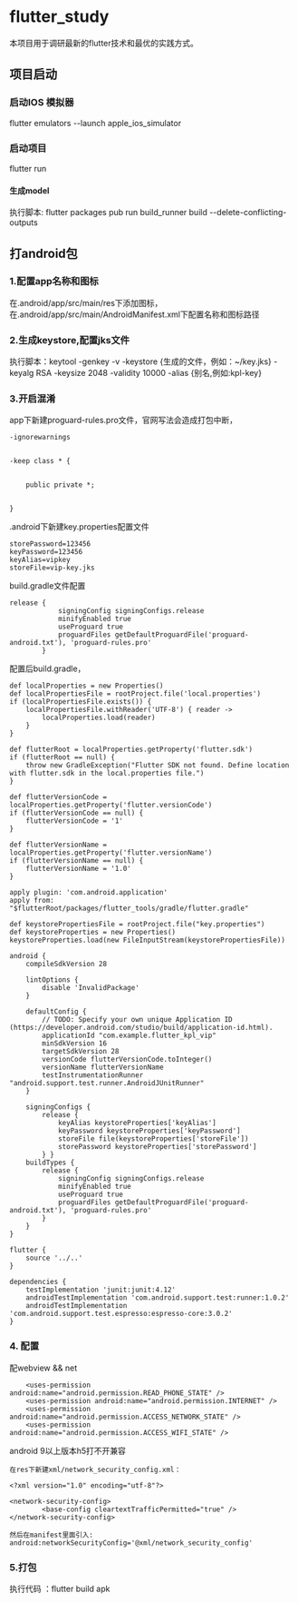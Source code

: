 # flutter_study
本项目用于调研最新的flutter技术和最优的实践方式。

## 项目启动
### 启动IOS 模拟器
flutter emulators --launch apple_ios_simulator

### 启动项目
flutter run

#### 生成model
  执行脚本: flutter packages pub run build_runner build --delete-conflicting-outputs

## 打android包
### 1.配置app名称和图标
在.android/app/src/main/res下添加图标，在.android/app/src/main/AndroidManifest.xml下配置名称和图标路径

### 2.生成keystore,配置jks文件
执行脚本：keytool -genkey -v -keystore {生成的文件，例如：~/key.jks} -keyalg RSA -keysize 2048 -validity 10000 -alias {别名,例如:kpl-key}
### 3.开启混淆
app下新建proguard-rules.pro文件，官网写法会造成打包中断，
```
-ignorewarnings


-keep class * {


    public private *;


}
```
.android下新建key.properties配置文件
```
storePassword=123456
keyPassword=123456
keyAlias=vipkey
storeFile=vip-key.jks
```
build.gradle文件配置
```
release {
            signingConfig signingConfigs.release
            minifyEnabled true
            useProguard true
            proguardFiles getDefaultProguardFile('proguard-android.txt'), 'proguard-rules.pro'
        }
```
配置后build.gradle，
```
def localProperties = new Properties()
def localPropertiesFile = rootProject.file('local.properties')
if (localPropertiesFile.exists()) {
    localPropertiesFile.withReader('UTF-8') { reader ->
        localProperties.load(reader)
    }
}

def flutterRoot = localProperties.getProperty('flutter.sdk')
if (flutterRoot == null) {
    throw new GradleException("Flutter SDK not found. Define location with flutter.sdk in the local.properties file.")
}

def flutterVersionCode = localProperties.getProperty('flutter.versionCode')
if (flutterVersionCode == null) {
    flutterVersionCode = '1'
}

def flutterVersionName = localProperties.getProperty('flutter.versionName')
if (flutterVersionName == null) {
    flutterVersionName = '1.0'
}

apply plugin: 'com.android.application'
apply from: "$flutterRoot/packages/flutter_tools/gradle/flutter.gradle"

def keystorePropertiesFile = rootProject.file("key.properties")
def keystoreProperties = new Properties()
keystoreProperties.load(new FileInputStream(keystorePropertiesFile))

android {
    compileSdkVersion 28

    lintOptions {
        disable 'InvalidPackage'
    }

    defaultConfig {
        // TODO: Specify your own unique Application ID (https://developer.android.com/studio/build/application-id.html).
        applicationId "com.example.flutter_kpl_vip"
        minSdkVersion 16
        targetSdkVersion 28
        versionCode flutterVersionCode.toInteger()
        versionName flutterVersionName
        testInstrumentationRunner "android.support.test.runner.AndroidJUnitRunner"
    }

    signingConfigs {
        release {
            keyAlias keystoreProperties['keyAlias']
            keyPassword keystoreProperties['keyPassword']
            storeFile file(keystoreProperties['storeFile'])
            storePassword keystoreProperties['storePassword']
        } }
    buildTypes {
        release {
            signingConfig signingConfigs.release
            minifyEnabled true
            useProguard true
            proguardFiles getDefaultProguardFile('proguard-android.txt'), 'proguard-rules.pro'
        }
    }
}

flutter {
    source '../..'
}

dependencies {
    testImplementation 'junit:junit:4.12'
    androidTestImplementation 'com.android.support.test:runner:1.0.2'
    androidTestImplementation 'com.android.support.test.espresso:espresso-core:3.0.2'
}

```
### 4. 配置

配webview && net
```
    <uses-permission android:name="android.permission.READ_PHONE_STATE" />
    <uses-permission android:name="android.permission.INTERNET" />
    <uses-permission android:name="android.permission.ACCESS_NETWORK_STATE" />
    <uses-permission android:name="android.permission.ACCESS_WIFI_STATE" />
```
android 9以上版本h5打不开兼容
```
在res下新建xml/network_security_config.xml：

<?xml version="1.0" encoding="utf-8"?>

<network-security-config>
        <base-config cleartextTrafficPermitted="true" />
</network-security-config>

然后在manifest里面引入:
android:networkSecurityConfig='@xml/network_security_config'
```
### 5.打包
执行代码 ：flutter build apk
